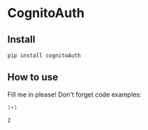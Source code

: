 # CognitoAuth



## Install

`pip install cognitoAuth`

## How to use

Fill me in please! Don't forget code examples:

```python
1+1
```




    2


